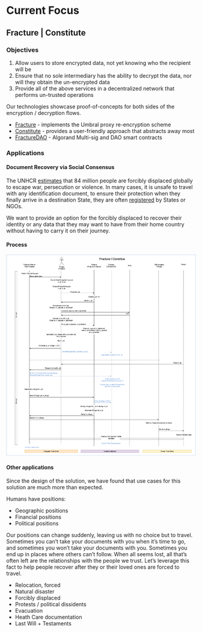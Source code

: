 # Current Focus

## Fracture | Constitute

### Objectives

1. Allow users to store encrypted data, not yet knowing who the recipient will be
2. Ensure that no sole intermediary has the ability to decrypt the data, nor will they obtain the un-encrypted data
3. Provide all of the above services in a decentralized network that performs un-trusted operations

Our technologies showcase proof-of-concepts for both sides of the
encryption / decryption flows.

- [Fracture] - implements the Umbral proxy re-encryption scheme
- [Constitute] - provides a user-friendly approach that abstracts away most
- [FractureDAO] - Algorand Multi-sig and DAO smart contracts

[fracture]: https://github.com/fracture-labs/fracture
[constitute]: https://github.com/fracture-labs/constitute
[fracturedao]: https://github.com/fracture-labs/fracturedao

### Applications

#### Document Recovery via Social Consensus

The UNHCR [estimates] that 84 million people are forcibly displaced globally to escape war,
persecution or violence. In many cases, it is unsafe to travel with any identification document,
to ensure their protection when they finally arrive in a destination State, they are often
[registered] by States or NGOs.

We want to provide an option for the forcibly displaced to recover their identity or any data
that they may want to have from their home country without having to carry it on their journey.

#### Process

![Diagram](./fracture.png)

#### Other applications

Since the design of the solution, we have found that use cases for this solution are much more
than expected.

Humans have positions:

- Geographic positions
- Financial positions
- Political positions

Our positions can change suddenly, leaving us with no choice but to travel. Sometimes you can’t
take your documents with you when it’s time to go, and sometimes you won’t take your documents
with you. Sometimes you end up in places where others can’t follow. When all seems lost, all
that’s often left are the relationships with the people we trust. Let’s leverage this fact to
help people recover after they or their loved ones are forced to travel.

- Relocation, forced
- Natural disaster
- Forcibly displaced
- Protests / political dissidents
- Evacuation
- Heath Care documentation
- Last Will + Testaments

[registered]: https://www.unhcr.org/registration.html
[estimates]: https://www.unhcr.org/refugee-statistics/
